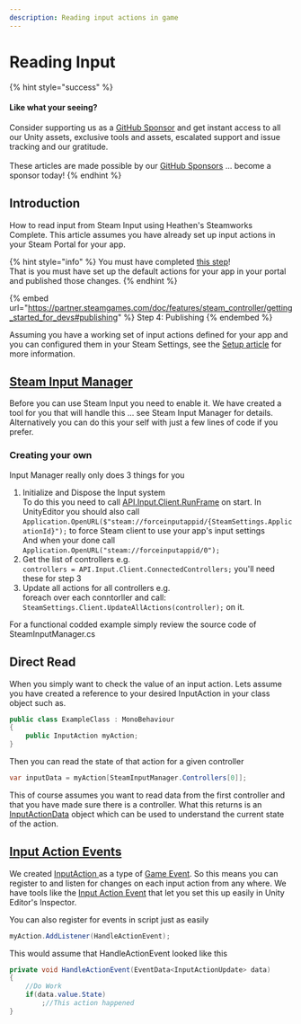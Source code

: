```yaml
---
description: Reading input actions in game
---
```


# Reading Input

{% hint style="success" %}
#### Like what your seeing?

Consider supporting us as a [GitHub Sponsor](../../../../company/become-a-sponsor.md) and get instant access to all our Unity assets, exclusive tools and assets, escalated support and issue tracking and our gratitude.\
\
These articles are made possible by our [GitHub Sponsors](https://github.com/sponsors/heathen-engineering) ... become a sponsor today!
{% endhint %}

## Introduction

How to read input from Steam Input using Heathen's Steamworks Complete. This article assumes you have already set up input actions in your Steam Portal for your app.&#x20;

{% hint style="info" %}
You must have completed [this step](https://partner.steamgames.com/doc/features/steam\_controller/getting\_started\_for\_devs#publishing)!\
That is you must have set up the default actions for your app in your portal and published those changes.
{% endhint %}

{% embed url="https://partner.steamgames.com/doc/features/steam_controller/getting_started_for_devs#publishing" %}
Step 4: Publishing
{% endembed %}

Assuming you have a working set of input actions defined for your app and you can configured them in your Steam Settings, see the [Setup article](getting-started.md) for more information.

## [Steam Input Manager](../../components/steam-input-manager.md)

Before you can use Steam Input you need to enable it. We have created a tool for you that will handle this ... see Steam Input Manager for details. Alternatively you can do this your self with just a few lines of code if you prefer.

### Creating your own

Input Manager really only does 3 things for you

1. Initialize and Dispose the Input system\
   To do this you need to call [API.Input.Client.RunFrame](../../api/input.md#run-frame) on start. In UnityEditor you should also call `Application.OpenURL($"steam://forceinputappid/{SteamSettings.ApplicationId}");` to force Steam client to use your app's input settings\
   And when your done call `Application.OpenURL("steam://forceinputappid/0");`
2. Get the list of controllers e.g.\
   `controllers = API.Input.Client.ConnectedControllers;` you'll need these for step 3
3. Update all actions for all controllers e.g.\
   foreach over each conntorller and call: `SteamSettings.Client.UpdateAllActions(controller);` on it.

For a functional codded example simply review the source code of SteamInputManager.cs

## Direct Read

When you simply want to check the value of an input action. Lets assume you have created a reference to your desired InputAction in your class object such as.

```csharp
public class ExampleClass : MonoBehaviour
{
    public InputAction myAction;
}
```

Then you can read the state of that action for a given controller&#x20;

```csharp
var inputData = myAction[SteamInputManager.Controllers[0]];
```

This of course assumes you want to read data from the first controller and that you have made sure there is a controller. What this returns is an [InputActionData](../../objects/input-action-data.md) object which can be used to understand the current state of the action.

## [Input Action Events](../../components/input-action-event.md)

We created [InputAction ](../../objects/input-action.md)as a type of [Game Event](../../../system-core/game-events.md). So this means you can register to and listen for changes on each input action from any where. We have tools like the [Input Action Event](../../components/input-action-event.md) that let you set this up easily in Unity Editor's Inspector.

You can also register for events in script just as easily

```csharp
myAction.AddListener(HandleActionEvent);
```

This would assume that HandleActionEvent looked like this

```csharp
private void HandleActionEvent(EventData<InputActionUpdate> data)
{
    //Do Work
    if(data.value.State)
        ;//This action happened
}
```
